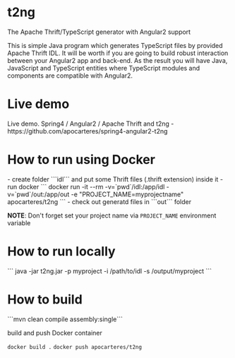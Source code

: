# t2ng
The Apache Thrift/TypeScript generator with Angular2 support

This is simple Java program which generates TypeScript files by provided Apache Thrift IDL.
It will be worth if you are going to build robust interaction between your Angular2 app and back-end.
As the result you will have Java, JavaScript and TypeScript entities where TypeScript modules and components are
compatible with Angular2.

<h1>Live demo</h1>
Live demo. Spring4 / Angular2 / Apache Thrift and t2ng - https://github.com/apocarteres/spring4-angular2-t2ng

<h1>How to run using Docker</h1>
- create folder ```idl``` and put some Thrift files (.thrift extension) inside it
- run docker
```
 docker run -it --rm -v=`pwd`/idl:/app/idl -v=`pwd`/out:/app/out -e "PROJECT_NAME=myprojectname" apocarteres/t2ng
 ```
- check out generatd files in ```out``` folder

<b>NOTE</b>: Don't forget set your project name via ```PROJECT_NAME``` environment variable

<h1>How to run locally</h1>
```
java -jar t2ng.jar -p myproject -i /path/to/idl -s /output/myproject
```

<h1>How to build</h1>
```mvn clean compile assembly:single```

build and push Docker container

```docker build .```
```docker push apocarteres/t2ng```
